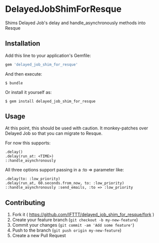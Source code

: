 # DelayedJobShimForResque

Shims Delayed Job's delay and handle_asynchronously methods into Resque

## Installation

Add this line to your application's Gemfile:

```ruby
gem 'delayed_job_shim_for_resque'
```

And then execute:

    $ bundle

Or install it yourself as:

    $ gem install delayed_job_shim_for_resque

## Usage

At this point, this should be used with caution. It monkey-patches over Delayed Job so that you can migrate to Resque.

For now this supports:

    .delay()
    .delay(run_at: <TIME>)
    ::handle_asynchronously

All three options support passing in a :to => <TARGET QUEUE> parameter like:

    .delay(to: :low_priority)
    .delay(run_at, 60.seconds.from_now, to: :low_priority)
    ::handle_asynchronously :send_emails, :to => :low_priority

## Contributing

1. Fork it ( https://github.com/IFTTT/delayed_job_shim_for_resque/fork )
2. Create your feature branch (`git checkout -b my-new-feature`)
3. Commit your changes (`git commit -am 'Add some feature'`)
4. Push to the branch (`git push origin my-new-feature`)
5. Create a new Pull Request
